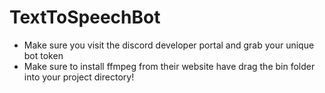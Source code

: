 # TextToSpeechBot

- Make sure you visit the discord developer portal and grab your unique bot token
- Make sure to install ffmpeg from their website have drag the bin folder into your project directory! 
